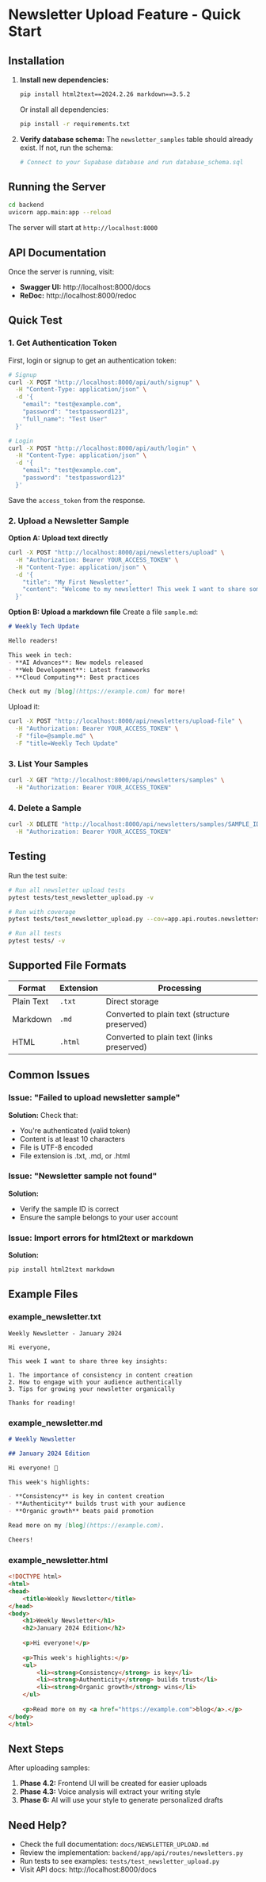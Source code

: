 # Newsletter Upload Feature - Quick Start

## Installation

1. **Install new dependencies:**
   ```bash
   pip install html2text==2024.2.26 markdown==3.5.2
   ```
   
   Or install all dependencies:
   ```bash
   pip install -r requirements.txt
   ```

2. **Verify database schema:**
   The `newsletter_samples` table should already exist. If not, run the schema:
   ```bash
   # Connect to your Supabase database and run database_schema.sql
   ```

## Running the Server

```bash
cd backend
uvicorn app.main:app --reload
```

The server will start at `http://localhost:8000`

## API Documentation

Once the server is running, visit:
- **Swagger UI:** http://localhost:8000/docs
- **ReDoc:** http://localhost:8000/redoc

## Quick Test

### 1. Get Authentication Token
First, login or signup to get an authentication token:

```bash
# Signup
curl -X POST "http://localhost:8000/api/auth/signup" \
  -H "Content-Type: application/json" \
  -d '{
    "email": "test@example.com",
    "password": "testpassword123",
    "full_name": "Test User"
  }'

# Login
curl -X POST "http://localhost:8000/api/auth/login" \
  -H "Content-Type: application/json" \
  -d '{
    "email": "test@example.com",
    "password": "testpassword123"
  }'
```

Save the `access_token` from the response.

### 2. Upload a Newsletter Sample

**Option A: Upload text directly**
```bash
curl -X POST "http://localhost:8000/api/newsletters/upload" \
  -H "Authorization: Bearer YOUR_ACCESS_TOKEN" \
  -H "Content-Type: application/json" \
  -d '{
    "title": "My First Newsletter",
    "content": "Welcome to my newsletter! This week I want to share some exciting updates about AI and technology. The field is moving incredibly fast, and there are so many interesting developments to discuss."
  }'
```

**Option B: Upload a markdown file**
Create a file `sample.md`:
```markdown
# Weekly Tech Update

Hello readers!

This week in tech:
- **AI Advances**: New models released
- **Web Development**: Latest frameworks
- **Cloud Computing**: Best practices

Check out my [blog](https://example.com) for more!
```

Upload it:
```bash
curl -X POST "http://localhost:8000/api/newsletters/upload-file" \
  -H "Authorization: Bearer YOUR_ACCESS_TOKEN" \
  -F "file=@sample.md" \
  -F "title=Weekly Tech Update"
```

### 3. List Your Samples

```bash
curl -X GET "http://localhost:8000/api/newsletters/samples" \
  -H "Authorization: Bearer YOUR_ACCESS_TOKEN"
```

### 4. Delete a Sample

```bash
curl -X DELETE "http://localhost:8000/api/newsletters/samples/SAMPLE_ID" \
  -H "Authorization: Bearer YOUR_ACCESS_TOKEN"
```

## Testing

Run the test suite:

```bash
# Run all newsletter upload tests
pytest tests/test_newsletter_upload.py -v

# Run with coverage
pytest tests/test_newsletter_upload.py --cov=app.api.routes.newsletters -v

# Run all tests
pytest tests/ -v
```

## Supported File Formats

| Format | Extension | Processing |
|--------|-----------|------------|
| Plain Text | `.txt` | Direct storage |
| Markdown | `.md` | Converted to plain text (structure preserved) |
| HTML | `.html` | Converted to plain text (links preserved) |

## Common Issues

### Issue: "Failed to upload newsletter sample"
**Solution:** Check that:
- You're authenticated (valid token)
- Content is at least 10 characters
- File is UTF-8 encoded
- File extension is .txt, .md, or .html

### Issue: "Newsletter sample not found"
**Solution:** 
- Verify the sample ID is correct
- Ensure the sample belongs to your user account

### Issue: Import errors for html2text or markdown
**Solution:**
```bash
pip install html2text markdown
```

## Example Files

### example_newsletter.txt
```
Weekly Newsletter - January 2024

Hi everyone,

This week I want to share three key insights:

1. The importance of consistency in content creation
2. How to engage with your audience authentically
3. Tips for growing your newsletter organically

Thanks for reading!
```

### example_newsletter.md
```markdown
# Weekly Newsletter

## January 2024 Edition

Hi everyone! 👋

This week's highlights:

- **Consistency** is key in content creation
- **Authenticity** builds trust with your audience
- **Organic growth** beats paid promotion

Read more on my [blog](https://example.com).

Cheers!
```

### example_newsletter.html
```html
<!DOCTYPE html>
<html>
<head>
    <title>Weekly Newsletter</title>
</head>
<body>
    <h1>Weekly Newsletter</h1>
    <h2>January 2024 Edition</h2>
    
    <p>Hi everyone!</p>
    
    <p>This week's highlights:</p>
    <ul>
        <li><strong>Consistency</strong> is key</li>
        <li><strong>Authenticity</strong> builds trust</li>
        <li><strong>Organic growth</strong> wins</li>
    </ul>
    
    <p>Read more on my <a href="https://example.com">blog</a>.</p>
</body>
</html>
```

## Next Steps

After uploading samples:
1. **Phase 4.2:** Frontend UI will be created for easier uploads
2. **Phase 4.3:** Voice analysis will extract your writing style
3. **Phase 6:** AI will use your style to generate personalized drafts

## Need Help?

- Check the full documentation: `docs/NEWSLETTER_UPLOAD.md`
- Review the implementation: `backend/app/api/routes/newsletters.py`
- Run tests to see examples: `tests/test_newsletter_upload.py`
- Visit API docs: http://localhost:8000/docs
